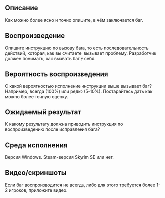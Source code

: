## Описание

Как можно более ясно и точно опишите, в чём заключается баг.

## Воспроизведение

Опишите инструкцию по вызову бага, то есть последовательность действий, которая, как вы считаете, вызывает проблему.
Разработчик должен понимать, как вызвать баг у себя.

## Вероятность воспроизведения

С какой вероятностью исполнение инструкции выше вызывает баг? Например, всегда (100%) или редко (5-10%).
Постарайтесь дать как можно более точную оценку.

## Ожидаемый результат

К какому результату должна приводить инструкция по воспроизведению после исправления бага?

## Среда исполнения

Версия Windows.
Steam-версия Skyrim SE или нет.

## Видео/скриншоты

Если баг воспроизводится не всегда, либо для этого требуется более 1-2 игроков, приложите видео.
